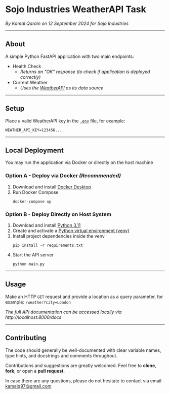 # Sojo Industries WeatherAPI Task
_By Kamal Qarain on 12 September 2024 for Sojo Industries_

---

## About
A simple Python FastAPI application with two main endpoints:
* Health Check
  * _Returns an "OK" response (to check if application is deployed correctly)_
* Current Weather 
   * _Uses the [WeatherAPI](https://www.weatherapi.com/) as its data source_

---

## Setup
Place a valid WeatherAPI key in the [`.env`](.env) file, for example:
```dotenv
WEATHER_API_KEY=123456....
```
---

## Local Deployment
You may run the application via Docker or directly on the host machine

### **Option A** - Deploy via Docker _(Recommended)_
1. Download and install [Docker Desktop](https://www.docker.com/products/docker-desktop/)
2. Run Docker Compose
   ```shell
   docker-compose up
   ```

### **Option B** - Deploy Directly on Host System
1. Download and install [Python 3.11](https://www.python.org/downloads/release/python-3110/)
2. Create and activate a [Python virtual environment (venv)](https://python.land/virtual-environments/virtualenv)
3. Install project dependencies inside the venv
    ```shell
    pip install -r requirements.txt
   ```
4. Start the API server
   ```shell
   python main.py
   ```
---

## Usage

Make an HTTP `GET` request and provide a location as a query parameter, for example: `/weather?city=London`

_The full API documentation can be accessed locally via http://localhost:8000/docs_

---

## Contributing
The code should generally be well-documented with clear variable names, type hints, and docstrings and comments throughout.

Contributions and suggestions are greatly welcomed. Feel free to **clone**, **fork**, or open a **pull request**.

In case there are any questions, please do not hesitate to contact via email [kamalq97@gmail.com](mailto:kamalq97@gmail.com)
